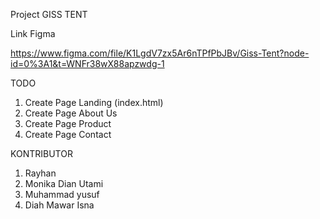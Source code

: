 Project GISS TENT

Link Figma

https://www.figma.com/file/K1LgdV7zx5Ar6nTPfPbJBv/Giss-Tent?node-id=0%3A1&t=WNFr38wX88apzwdg-1

TODO
1. Create Page Landing (index.html)
2. Create Page About Us
3. Create Page Product
4. Create Page Contact

KONTRIBUTOR
1. Rayhan
2. Monika Dian Utami
3. Muhammad yusuf
4. Diah Mawar Isna
